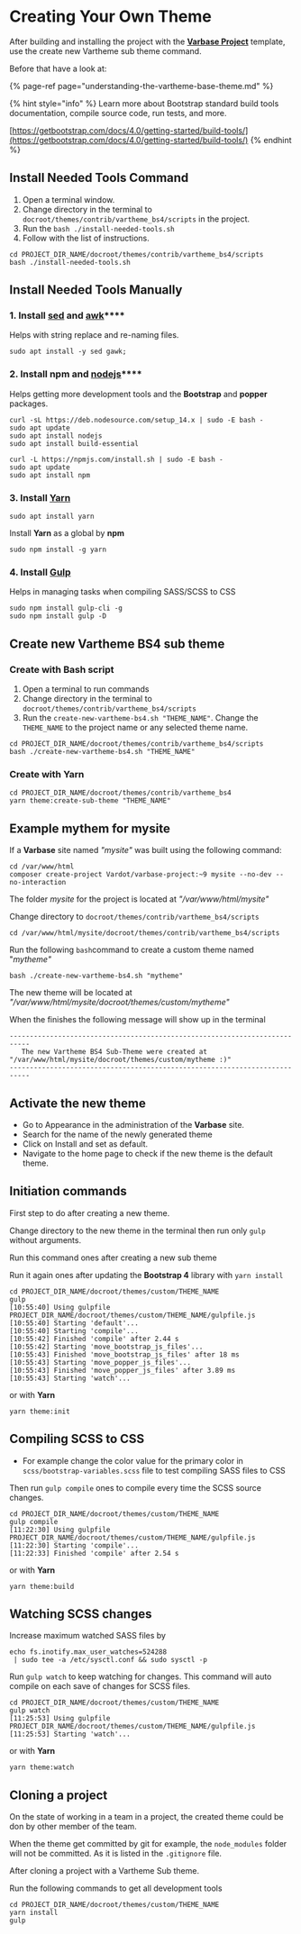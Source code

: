 # Creating Your Own Theme

After building and installing the project with the [**Varbase Project**](https://github.com/Vardot/varbase-project) template, use the create new Vartheme sub theme command. 

Before that have a look at:

{% page-ref page="understanding-the-vartheme-base-theme.md" %}

{% hint style="info" %}
Learn more about Bootstrap standard build tools documentation, compile source code, run tests, and more.

[https://getbootstrap.com/docs/4.0/getting-started/build-tools/](https://getbootstrap.com/docs/4.0/getting-started/build-tools/)
{% endhint %}

## Install Needed Tools Command

1. Open a terminal window.
2. Change directory in the terminal to `docroot/themes/contrib/vartheme_bs4/scripts` in the project.
3. Run the `bash ./install-needed-tools.sh`
4. Follow with the list of instructions.

```text
cd PROJECT_DIR_NAME/docroot/themes/contrib/vartheme_bs4/scripts
bash ./install-needed-tools.sh
```

## Install Needed Tools Manually

### **1. Install** [**sed**](https://www.gnu.org/software/sed/manual/sed.html) **and** [**awk**](https://www.gnu.org/software/gawk/manual/gawk.html)\*\*\*\*

Helps with string replace and re-naming files.

```text
sudo apt install -y sed gawk;
```

### **2. Install npm** and [**nodejs**](https://nodejs.org/en/)\*\*\*\*

 Helps getting more development tools and the **Bootstrap** and **popper** packages. 

```text
curl -sL https://deb.nodesource.com/setup_14.x | sudo -E bash - 
sudo apt update
sudo apt install nodejs
sudo apt install build-essential

curl -L https://npmjs.com/install.sh | sudo -E bash -
sudo apt update
sudo apt install npm
```

### 3. Install [Yarn](https://yarnpkg.com/getting-started)

```text
sudo apt install yarn
```

Install **Yarn** as a global by **npm**

```text
sudo npm install -g yarn
```

### **4. Install** [**Gulp**](https://gulpjs.com/)

Helps in managing tasks when compiling SASS/SCSS to CSS

```text
sudo npm install gulp-cli -g
sudo npm install gulp -D
```

## Create new Vartheme BS4 sub theme

### Create with Bash script

1. Open a terminal to run commands
2. Change directory in the terminal to `docroot/themes/contrib/vartheme_bs4/scripts`
3. Run the `create-new-vartheme-bs4.sh "THEME_NAME"`. Change the `THEME_NAME` to the project name or any selected theme name.

```text
cd PROJECT_DIR_NAME/docroot/themes/contrib/vartheme_bs4/scripts
bash ./create-new-vartheme-bs4.sh "THEME_NAME"
```

### Create with **Yarn**

```text
cd PROJECT_DIR_NAME/docroot/themes/contrib/vartheme_bs4
yarn theme:create-sub-theme "THEME_NAME"
```

### 

## Example mythem for mysite

If a **Varbase** site named _"mysite"_  was built using the following command:

```text
cd /var/www/html
composer create-project Vardot/varbase-project:~9 mysite --no-dev --no-interaction
```

The folder _mysite_  for the project is located at _"/var/www/html/mysite"_

Change directory to `docroot/themes/contrib/vartheme_bs4/scripts`

```text
cd /var/www/html/mysite/docroot/themes/contrib/vartheme_bs4/scripts
```

Run the following `bash`command to create a custom theme named "_mytheme"_ 

```text
bash ./create-new-vartheme-bs4.sh "mytheme"
```

The new theme will be located at _"/var/www/html/mysite/docroot/themes/custom/mytheme"_

When the finishes the following message will show up in the terminal

```text
---------------------------------------------------------------------------
   The new Vartheme BS4 Sub-Theme were created at "/var/www/html/mysite/docroot/themes/custom/mytheme :)" 
---------------------------------------------------------------------------
```

## Activate the new theme

* Go to Appearance in the administration of the **Varbase** site.
* Search for the name of the newly generated theme
* Click on Install and set as default.
* Navigate to the home page to check if the new theme is the default theme.

## Initiation commands

First step to do after creating a new theme.

Change directory to the new theme in the terminal then run only `gulp` without arguments.

Run this command ones after creating a new sub theme

Run it again ones after updating the **Bootstrap 4** library with `yarn install`

```text
cd PROJECT_DIR_NAME/docroot/themes/custom/THEME_NAME
gulp
[10:55:40] Using gulpfile PROJECT_DIR_NAME/docroot/themes/custom/THEME_NAME/gulpfile.js
[10:55:40] Starting 'default'...
[10:55:40] Starting 'compile'...
[10:55:42] Finished 'compile' after 2.44 s
[10:55:42] Starting 'move_bootstrap_js_files'...
[10:55:43] Finished 'move_bootstrap_js_files' after 18 ms
[10:55:43] Starting 'move_popper_js_files'...
[10:55:43] Finished 'move_popper_js_files' after 3.89 ms
[10:55:43] Starting 'watch'...
```

or with **Yarn**

```text
yarn theme:init
```

## Compiling SCSS to CSS

* For example change the color value for the primary color in `scss/bootstrap-variables.scss`   file to test compiling SASS files to CSS

Then run `gulp compile` ones to compile every time the SCSS source changes.

```text
cd PROJECT_DIR_NAME/docroot/themes/custom/THEME_NAME
gulp compile
[11:22:30] Using gulpfile PROJECT_DIR_NAME/docroot/themes/custom/THEME_NAME/gulpfile.js
[11:22:30] Starting 'compile'...
[11:22:33] Finished 'compile' after 2.54 s
```

or with **Yarn**

```text
yarn theme:build
```

## Watching SCSS changes

Increase maximum watched SASS files by

```text
echo fs.inotify.max_user_watches=524288
 | sudo tee -a /etc/sysctl.conf && sudo sysctl -p
```

Run `gulp watch` to keep watching for changes. This command will auto compile on each save of changes for SCSS files.

```text
cd PROJECT_DIR_NAME/docroot/themes/custom/THEME_NAME
gulp watch
[11:25:53] Using gulpfile PROJECT_DIR_NAME/docroot/themes/custom/THEME_NAME/gulpfile.js
[11:25:53] Starting 'watch'...
```

or with **Yarn**

```text
yarn theme:watch
```

## Cloning a project

On the state of working in a team in a project, the created theme could be don by other member of the team.

When the theme get committed by git for example, the `node_modules` folder will not be committed. As it is listed in the `.gitignore` file.

After cloning a project with a Vartheme Sub theme.

Run the following commands to get all development tools

```text
cd PROJECT_DIR_NAME/docroot/themes/custom/THEME_NAME
yarn install
gulp
```

 

